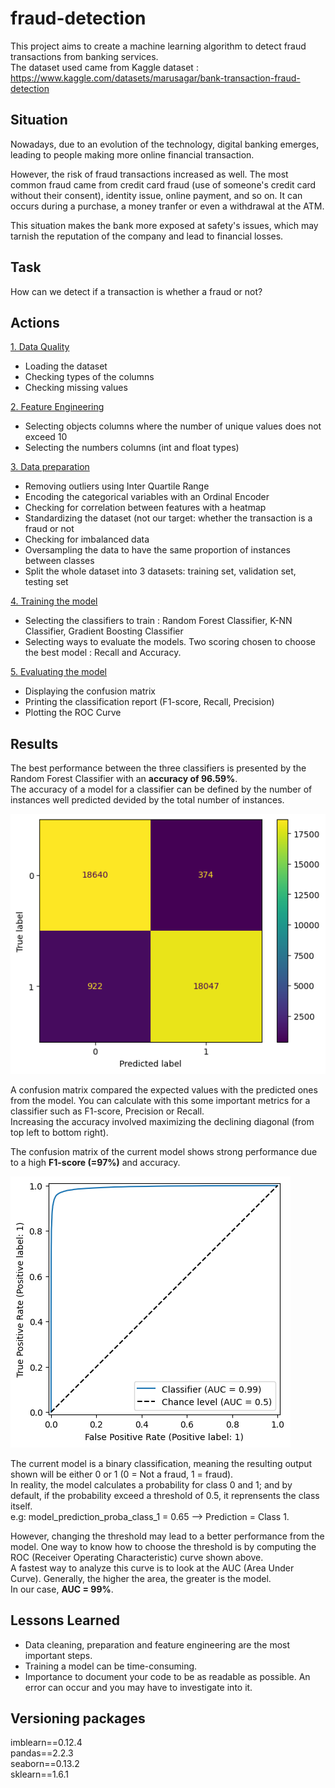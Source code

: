 
# fraud-detection

This project aims to create a machine learning algorithm to detect fraud transactions from banking services.  
The dataset used came from Kaggle dataset : https://www.kaggle.com/datasets/marusagar/bank-transaction-fraud-detection


## Situation

Nowadays, due to an evolution of the technology, digital banking emerges, leading to people making more online financial transaction.   

However, the risk of fraud transactions increased as well.  The most common fraud came from credit card fraud (use of someone's credit card without their consent), identity issue, online payment, and so on. It can occurs during a purchase, a money tranfer or even a withdrawal at the ATM.  

This situation makes the bank more exposed at safety's issues, which may tarnish the reputation of the company and lead to financial losses. 

## Task

How can we detect if a transaction is whether a fraud or not?

## Actions

<ins>1. Data Quality</ins>
- Loading the dataset
- Checking types of the columns
- Checking missing values



<ins>2. Feature Engineering</ins>
- Selecting objects columns where the number of unique values does not exceed 10
- Selecting the numbers columns (int and float types) 

<ins>3. Data preparation</ins>

- Removing outliers using Inter Quartile Range
- Encoding the categorical variables with an Ordinal Encoder
- Checking for correlation between features with a heatmap
- Standardizing the dataset (not our target: whether the transaction is a fraud or not
- Checking for imbalanced data
- Oversampling the data to have the same proportion of instances between classes
- Split the whole dataset into 3 datasets: training set, validation set, testing set

<ins>4. Training the model</ins>

- Selecting the classifiers to train : Random Forest Classifier, K-NN Classifier, Gradient Boosting Classifier
- Selecting ways to evaluate the models. Two scoring chosen to choose the best model : Recall and Accuracy. 

<ins>5. Evaluating the model</ins>

- Displaying the confusion matrix
- Printing the classification report (F1-score, Recall, Precision)
- Plotting the ROC Curve

## Results

The best performance between the three classifiers is presented by the Random Forest Classifier with an **accuracy of 96.59%**.  
The accuracy of a model for a classifier can be defined by the number of instances well predicted devided by the total number of instances. 

![screenshot](images/confusion_matrix.png)

A confusion matrix compared the expected values with the predicted ones from the model. You can calculate with this some important metrics for a classifier such as F1-score, Precision or Recall.  
Increasing the accuracy involved maximizing the declining diagonal (from top left to bottom right).  

The confusion matrix of the current model shows strong performance due to a high **F1-score (=97%)** and accuracy. 

![screenshot](images/roc_curve.png)

The current model is a binary classification, meaning the resulting output shown will be either 0 or 1 (0 = Not a fraud, 1 = fraud).  
In reality, the model calculates a probability for class 0 and 1; and by default, if the probability exceed a threshold of 0.5, it reprensents the class itself.  
e.g: model_prediction_proba_class_1 = 0.65 --> Prediction = Class 1.  

However, changing the threshold may lead to a better performance from the model. One way to know how to choose the threshold is by computing the ROC (Receiver Operating Characteristic) curve shown above.  
A fastest way to analyze this curve is to look at the AUC (Area Under Curve). 
Generally, the higher the area, the greater is the model.  
In our case, **AUC = 99%**.

## Lessons Learned

- Data cleaning, preparation and feature engineering are the most important steps.
- Training a model can be time-consuming. 
- Importance to document your code to be as readable as possible. An error can occur and you may have to investigate into it. 

## Versioning packages

imblearn==0.12.4   
pandas==2.2.3  
seaborn==0.13.2  
sklearn==1.6.1